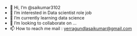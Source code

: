 - 👋 Hi, I’m @saikumar3102
- 👀 I’m interested in Data scientist role job
- 🌱 I’m currently learning data science
- 💞️ I’m looking to collaborate on ...
- 📫 How to reach me mail : yerragundlasaikumar@gmail.com

<!---
saikumar3102/saikumar3102 is a ✨ special ✨ repository because its `README.md` (this file) appears on your GitHub profile.
You can click the Preview link to take a look at your changes.
--->
